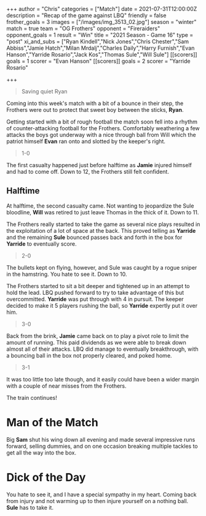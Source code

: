 +++
author = "Chris"
categories = ["Match"]
date = 2021-07-31T12:00:00Z
description = "Recap of the game against LBQ"
friendly = false
frother_goals = 3
images = ["/images/img_3513_02.jpg"]
season = "winter"
match = true
team = "OG Frothers"
opponent = "Fireraiders"
opponent_goals = 1
result = "Win"
title = "2021 Season - Game 16"
type = "post"
xi_and_subs = ["Ryan Kindell","Nick Jones","Chris Chester","Sam Abbiss","Jamie Hatch","Milan Mrdalj","Charles Daily","Harry Furnish","Evan Hanson","Yarride Rosario","Jack Kos","Thomas Sule","Will Sule"]
[[scorers]]
goals = 1
scorer = "Evan Hanson"
[[scorers]]
goals = 2
scorer = "Yarride Rosario"

+++
> Saving quiet Ryan

Coming into this week's match with a bit of a bounce in their step, the Frothers were out to protect that sweet boy between the sticks, **Ryan**.

Getting started with a bit of rough football the match soon fell into a rhythm of counter-attacking football for the Frothers. Comfortably weathering a few attacks the boys got underway with a nice through ball from Will which the patriot himself **Evan** ran onto and slotted by the keeper's right.

> 1-0

The first casualty happened just before halftime as **Jamie** injured himself and had to come off. Down to 12, the Frothers still felt confident.

## Halftime

At halftime, the second casualty came. Not wanting to jeopardize the Sule bloodline, **Will** was retired to just leave Thomas in the thick of it. Down to 11.

The Frothers really started to take the game as several nice plays resulted in the exploitation of a lot of space at the back. This proved telling as **Yarride** and the remaining **Sule** bounced passes back and forth in the box for **Yarride** to eventually score.

> 2-0

The bullets kept on flying, however, and Sule was caught by a rogue sniper in the hamstring. You hate to see it. Down to 10.

The Frothers started to sit a bit deeper and tightened up in an attempt to hold the lead. LBQ pushed forward to try to take advantage of this but overcommitted. **Yarride** was put through with 4 in pursuit. The keeper decided to make it 5 players rushing the ball, so **Yarride** expertly put it over him.

> 3-0

Back from the brink, **Jamie** came back on to play a pivot role to limit the amount of running. This paid dividends as we were able to break down almost all of their attacks. LBQ did manage to eventually breakthrough, with a bouncing ball in the box not properly cleared, and poked home.

> 3-1

It was too little too late though, and it easily could have been a wider margin with a couple of near misses from the Frothers.

The train continues!

# Man of the Match

Big **Sam** shut his wing down all evening and made several impressive runs forward, selling dummies, and on one occasion breaking multiple tackles to get all the way into the box.

# Dick of the Day

You hate to see it, and I have a special sympathy in my heart. Coming back from injury and not warming up to then injure yourself on a nothing ball. **Sule** has to take it.

